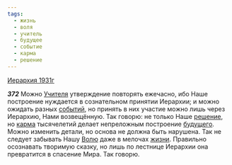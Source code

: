 ```yaml
---
tags:
  - жизнь
  - воля
  - учитель
  - будущее
  - событие
  - карма
  - решение
---
```


[Иерархия 1931г](/agni/1931)

___372___
Можно [Учителя](/tag/#учитель) утверждение повторять ежечасно, ибо Наше построение нуждается в сознательном принятии Иерархии; и можно ожидать разных [событий](/tag/#событие), но принять в них участие можно лишь через Иерархию, Нами возвещённую. Так говорю: не только Наше [решение](/tag/#решение), но [карма](/tag/#карма) тысячелетий делает непреложным построение [будущего](/tag/#будущее). Можно изменить детали, но основа не должна быть нарушена. Так не следует забывать Нашу [Волю](/tag/#воля) даже в мелочах [жизни](/tag/#жизнь). Правильно осознавать творимую сказку, но лишь по лестнице Иерархии она превратится в спасение Мира. Так говорю.   

